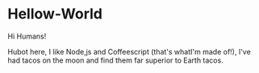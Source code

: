 # Hellow-World

Hi Humans!

Hubot here, I like Node,js and Coffeescript (that's whatI'm made of!),
I've had tacos on the moon and find them far superior to Earth tacos.

